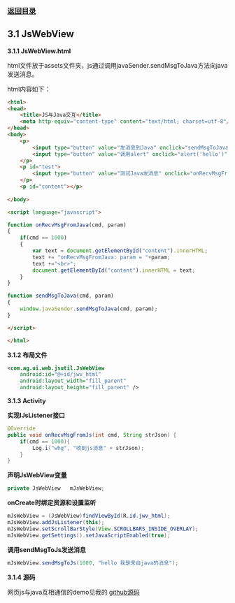 ### [返回目录](0.目录.md)

## 3.1 JsWebView

**3.1.1 JsWebView.html**

html文件放于assets文件夹，js通过调用javaSender.sendMsgToJava方法向java发送消息。

html内容如下：

```html
<html>  
<head>  
	<title>JS与Java交互</title>  
	<meta http-equiv="content-type" content="text/html; charset=utf-8"/>  
</head>  
<body> 
	<p>
		<input type="button" value="发消息到Java" onclick="sendMsgToJava(1000, '来至JS的消息');" />  
		<input type="button" value="调用alert" onclick="alert('hello')" />  
	</p>
	<p id="test">
		<input type="button" value="测试Java发消息" onclick="onRecvMsgFromJava(1000, 'hello')" style="VISIBILITY: hidden" />
	</p>
	<p id="content"></p>  
	 
</body>  

<script language="javascript">

function onRecvMsgFromJava(cmd, param) 
{ 
	if(cmd == 1000)
	{
		var text = document.getElementById("content").innerHTML;
		text += "onRecvMsgFromJava: param = "+param;
		text +="<br>";
		document.getElementById("content").innerHTML = text;
	}		  
}

function sendMsgToJava(cmd, param)
{
	window.javaSender.sendMsgToJava(cmd, param);
}

</script>

</html>  
```

**3.1.2 布局文件**

```xml
<com.ag.ui.web.jsutil.JsWebView 
    android:id="@+id/jwv_html"  
    android:layout_width="fill_parent"  
    android:layout_height="fill_parent" />
```

**3.1.3 Activity**

**实现IJsListener接口**

```java
@Override
public void onRecvMsgFromJs(int cmd, String strJson) {
	if(cmd == 1000){
		Log.i("whg", "收到js消息" + strJson);  
	}
}
```

**声明JsWebView变量**

```java
private JsWebView	mJsWebView;
```

**onCreate时绑定资源和设置监听**

```java
mJsWebView = (JsWebView)findViewById(R.id.jwv_html); 
mJsWebView.addJsListener(this);
mJsWebView.setScrollBarStyle(View.SCROLLBARS_INSIDE_OVERLAY);
mJsWebView.getSettings().setJavaScriptEnabled(true);
```

**调用sendMsgToJs发送消息**

```java
mJsWebView.sendMsgToJs(1000, "hello 我是来自java的消息");
```

**3.1.4 源码**

网页js与java互相通信的demo见我的 [github源码](https://github.com/AgAndroidDemo/JsWebViewComJava)


